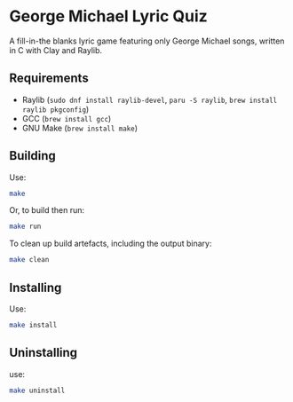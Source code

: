 # George Michael Lyric Quiz
A fill-in-the blanks lyric game featuring only George Michael songs, written in C with Clay and Raylib. 

## Requirements
- Raylib (`sudo dnf install raylib-devel`, `paru -S raylib`, `brew install raylib pkgconfig`)
- GCC (`brew install gcc`)
- GNU Make (`brew install make`)

## Building
Use:
```bash
make
```

Or, to build then run:
```bash
make run
```

To clean up build artefacts, including the output binary:
```bash
make clean
```

## Installing
Use:
```bash
make install
```

## Uninstalling
use:
```bash
make uninstall
```

